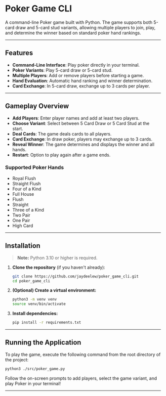 # Poker Game CLI

A command-line Poker game built with Python. The game supports both 5-card draw and 5-card stud variants, allowing multiple players to join, play, and determine the winner based on standard poker hand rankings.

---

## Features

- **Command-Line Interface**: Play poker directly in your terminal.
- **Poker Variants**: Play 5-card draw or 5-card stud.
- **Multiple Players**: Add or remove players before starting a game.
- **Hand Evaluation**: Automatic hand ranking and winner determination.
- **Card Exchange**: In 5-card draw, exchange up to 3 cards per player.

---

## Gameplay Overview

- **Add Players**: Enter player names and add at least two players.
- **Choose Variant**: Select between 5 Card Draw or 5 Card Stud at the start.
- **Deal Cards**: The game deals cards to all players.
- **Card Exchange**: In draw poker, players may exchange up to 3 cards.
- **Reveal Winner**: The game determines and displays the winner and all hands.
- **Restart**: Option to play again after a game ends.

### Supported Poker Hands

- Royal Flush
- Straight Flush
- Four of a Kind
- Full House
- Flush
- Straight
- Three of a Kind
- Two Pair
- One Pair
- High Card

---

## Installation

> **Note:** Python 3.10 or higher is required.

1. **Clone the repository** (if you haven't already):

   ```bash
   git clone https://github.com/jaydeelew/poker_game_cli.git
   cd poker_game_cli
   ```

2. **(Optional) Create a virtual environment:**

   ```bash
   python3 -m venv venv
   source venv/bin/activate
   ```

3. **Install dependencies:**
   ```bash
   pip install -r requirements.txt
   ```

---

## Running the Application

To play the game, execute the following command from the root directory of the project:

```bash
python3 ./src/poker_game.py
```

Follow the on-screen prompts to add players, select the game variant, and play Poker in your terminal!

---
